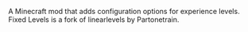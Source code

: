 A Minecraft mod that adds configuration options for experience levels. Fixed Levels is a fork of linearlevels by Partonetrain.
